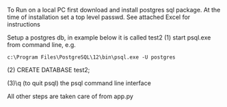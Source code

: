 To Run on a local PC first download and install postgres sql package. At the time of installation set a top level passwd.
See attached Excel for instructions

Setup a postgres db, in example below it is called test2
(1) start psql.exe from command line, e.g.

	c:\Program Files\PostgreSQL\12\bin\psql.exe -U postgres
	
(2) CREATE DATABASE test2;

(3)\q (to quit psql) the psql command line interface

All other steps are taken care of from app.py

